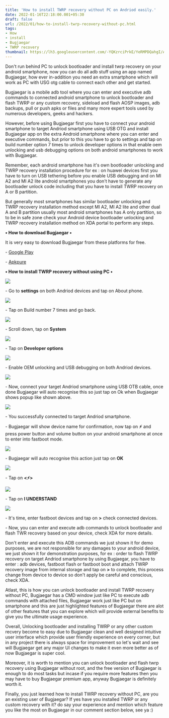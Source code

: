 ```yaml
---
title: 'How to install TWRP recovery without PC on Andriod easily.'
date: 2022-01-16T22:18:00.001+05:30
draft: false
url: /2022/01/how-to-install-twrp-recovery-without-pc.html
tags: 
- How
- install
- Bugjaegar
- TWRP recovery
thumbnail: https://lh3.googleusercontent.com/-YQKzrciPrkE/YeRMPDQahgI/AAAAAAAAIjg/uJouvy_ZtZ0lIGUItfFvuSS4mkL0QPxCACNcBGAsYHQ/s1600/1642351672263069-0.png
---
```


  

Don't run behind PC to unlock bootloader and install twrp recovery on your android smartphone, now you can do all adb stuff using an app named Bugjaegar, how ever in-addition you need an extra smartphone which will work as PC with USG otg cable to connect each other and get started.

  

Bugjaegar is a mobile adb tool where you can enter and executive adb commands to connected android smartphone to unlock bootloader and flash TWRP or any custom recovery, sideload and flash AOSP images, adb backups, pull or push apks or files and many more expert tools used by numerous developers, geeks and hackers.

  

However, before using Bugjaegar first you have to connect your android smartphone to target Andriod smartphone using USB OTG and install Bugjaegar app on the extra Android smartphone where you can enter and executive commands, but prior to this you have to go to settings and tap on build number option 7 times to unlock developer options in that enable oem unlocking and usb debugging options on both android smartphones to work with Bugjaegar.

  

Remember, each android smartphone has it's own bootloader unlocking and TWRP recovery installation procedure for ex : on huawei devices first you have to turn on USB tethering before you enable USB debugging and on MI A2 and MI A2 lite android smartphones you don't have to generate any bootloader unlock code including that you have to install TWRP recovery on A or B partition.

  

But generally most smartphones has similar bootloader unlocking and TWRP recovery installation method except MI A2, MI A2 lite and other dual A and B partition usually most android smartphones has A only partition, so to be in safe zone check your Android device bootloader unlocking and TWRP recovery installation method on XDA portal to perform any steps.

  

**• How to download Bugjaegar •**

It is very easy to download Bugjaegar from these platforms for free.

  

\- [Google Play](https://play.google.com/store/apps/details?id=eu.sisik.hackendebug)

\- [Apkpure](https://www.google.com/amp/s/m.apkpure.com/bugjaeger-mobile-adb-usb-otg/eu.sisik.hackendebug/amp)

**• How to install TWRP recovery without using PC •**

 ![](https://lh3.googleusercontent.com/-YufGVIWzXoY/YeRMOFDCKlI/AAAAAAAAIjc/tmEKjvTz5z8pQvKMwFqmEYR5QJLDPEwOwCNcBGAsYHQ/s1600/1642351667875360-1.png) 

  

\- Go to **settings** on both Andriod devices and tap on About phone.

  

 ![](https://lh3.googleusercontent.com/-KM3fctuYBSY/YeRMNEL9FnI/AAAAAAAAIjY/R2jize8MBI4w0M_wmvrsKc2fFOsBQ-rZACNcBGAsYHQ/s1600/1642351664385273-2.png) 

  

\- Tap on Build number 7 times and go back.

  

 ![](https://lh3.googleusercontent.com/-jRkliiPGFt8/YeRMMPQ3oPI/AAAAAAAAIjU/uJS_h-NDbjwLjcbykG-VBdPd12IFM8nNACNcBGAsYHQ/s1600/1642351659594198-3.png) 

  

\- Scroll down, tap on **System**

 **![](https://lh3.googleusercontent.com/-0JKRCQk8URY/YeRMK-5PxSI/AAAAAAAAIjQ/5uSIjl55jT4_d3QHHIdFf-dAwtYttby9wCNcBGAsYHQ/s1600/1642351655077742-4.png)** 

\- Tap on **Developer options**

 **![](https://lh3.googleusercontent.com/-ufcWBdZNHDU/YeRMJiA-34I/AAAAAAAAIjM/O-RI05wp9G0KgbUaWV20BCtRSj9RXriTACNcBGAsYHQ/s1600/1642351650422342-5.png)** 

\- Enable OEM unlocking and USB debugging on both Andriod devices.

  

 ![](https://lh3.googleusercontent.com/-xbwNqTN05AU/YeRMIlBgHdI/AAAAAAAAIjI/-EgCUPFFbkoP6RGCmNdCVtvUSDiXFm0nACNcBGAsYHQ/s1600/1642351646152343-6.png) 

  

\- Now, connect your target Andriod smartphone using USB OTB cable, once done Bugjaegar will auto recognise this so just tap on Ok when Bugjaegar shows popup like shown above.

  

 ![](https://lh3.googleusercontent.com/-X7xbJIXbPYU/YeRMHqotGLI/AAAAAAAAIjE/DRixKgU-F0MQZuKgHDj3Mwl3_FLwJ80NwCNcBGAsYHQ/s1600/1642351641942951-7.png) 

  

  

\- You successfully connected to target Andriod smartphone.

  

\- Bugjaegar will show device name for confirmation, now tap on **⚡** and press power button and volume button on your android smartphone at once to enter into fastboot mode.

  

 ![](https://lh3.googleusercontent.com/--6BgAdwVIZE/YeRMGWcSw0I/AAAAAAAAIjA/tdkLim4l_WYd1TOPQm8yw-9r1x-A00AdgCNcBGAsYHQ/s1600/1642351637521655-8.png) 

  

\- Bugjaegar will auto recognise this action just tap on **OK**

 **![](https://lh3.googleusercontent.com/-1ZsipPA_2q8/YeRMFUDrdMI/AAAAAAAAIi8/BFYZhmQoGnU-fMtghY138NFOv37A6FK6ACNcBGAsYHQ/s1600/1642351632767672-9.png)** 

\- Tap on **<⚡>**

 **![](https://lh3.googleusercontent.com/-99FqlaNM7uU/YeRMEFwnxTI/AAAAAAAAIi4/zBFOUAQlo6omCl3EIGsCy1NhAaiiDcXwgCNcBGAsYHQ/s1600/1642351628491303-10.png)** 

\- Tap on **I UNDERSTAND**

 **![](https://lh3.googleusercontent.com/-BmqgfFYGy6A/YeRMDEK20yI/AAAAAAAAIi0/1ZBMM3uXBlUuq5I22MagpecYjGq2DQezwCNcBGAsYHQ/s1600/1642351592588756-11.png)** 

\- It's time, enter fastboot devices and tap on **\>** check connected devices.

  

\- Now, you can enter and execute adb commands to unlock bootloader and flash TWR recovery based on your device, check XDA for more details.

  

Don't enter and execute this ADB commands we just shown it for demo purposes, we are not responsible for any damages to your android device, we just shown it for demonstration purposes, for ex : order to flash TWRP recovery on target Andriod smartphone by using Bugjaegar, you have to enter : adb devices, fastboot flash or fastboot boot and attach TWRP recovery image from internal storage and tap on **\>** to complete, this process change from device to device so don't apply be careful and conscious, check XDA.

  

Atlast, this is how you can unlock bootloader and install TWRP recovery without PC, Bugjaegar has a CMD window just like PC to execute adb commands with attached files, Bugjaegar work just like PC but on smartphone and this are just highlighted features of Bugjaegar there are alot of other features that you can explore which will provide external benefits to give you the ultimate usage experience.

  

Overall, Unlocking bootloader and installing TWRP or any other custom recvery become to easy due to Bugjaegar clean and well designed intuitive user interface which provide user friendly experience on every corner, but in any project there is always space for improvement so let's wait and see will Bugjaegar get any major UI changes to make it even more better as of now Bugjaegar is super cool.

  

Moreover, it is worth to mention you can unlock bootloader and flash twrp recovery using Bugjaegar without root, and the free version of Bugjaegar is enough to do most tasks but incase if you require more features then you may have to buy Bugjaegar premium app, anyway Bugjaegar is definitely worth it.

  

Finally, you just learned how to install TWRP recovery without PC, are you an existing user of Bugjaegar? If yes have you installed TWRP or any custom recovery with it? do say your experience and mention which feature you like the most on Bugjaegar in our comment section below, see ya :)